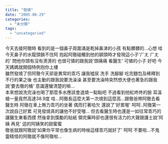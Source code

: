 ```yaml
---
title: "發燒"
date: "2005-06-29"
categories: 
  - "未分類"
tags: 
  - "uncategoried"
---
```


今天去接阿徹時 看到的是一個鼻子周圍滿是乾掉鼻涕的小孩 有點髒髒的...心想 哇今天鼻子的水龍頭鎖不住阿 抱起阿徹碰觸到他的額頭時才發現這小子'ㄏㄤ ㄏㄤ的' 問他你頭有沒有燙燙的 也很可憐的跟我說'頭痛痛 看醫生' 可憐的小子 好吧 今天媽媽就開個特例抱你上樓  
雖然發燒了但阿徹今天卻是異常的乖巧 讓我噓尿 洗手 洗腳腳 吃完麵包及稀釋到不行的果之後 也主動的跟我說要洗澡澡 甚至要洗澡時突然想大便也著急的跟我說'要去徹的桶' 意識還蠻清楚的嘛...  
本來想說洗完澡也喝了那麼多水應該會退燒一點點吧 不過看到他紅咚咚的臉 耳溫槍一量竟然高達38.9度 哇...阿徹長這麼大第一次燒到這麼高...跟徹爸帶阿徹去看醫生時 阿徹在車上無力乖巧的坐著 偶而打著哈欠 還說了'好累喔' 呵呵..阿徹第一次說自己好累 可見發燒真的讓他不好受喔... 但去看醫生時也還是一如往常乖巧的讓醫生東看西摸 然後拿到獎勵的貼紙 領完藥時卻也還很有活力的大聲跟護士說'阿姨 再見' 逗的阿姨笑的甜蜜蜜  
徹爸就跟阿徹說'如果你平常也像生病的時候這樣乖巧就好了' 呵呵 不要啦...不鬼靈精怪的阿徹就不像阿徹啦...
